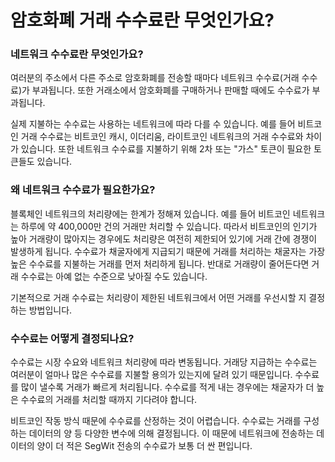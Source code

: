 # 암호화폐 거래 수수료란 무엇인가요?

### 네트워크 수수료란 무엇인가요?

여러분의 주소에서 다른 주소로 암호화폐를 전송할 때마다 네트워크 수수료(거래 수수료)가 부과됩니다. 또한 거래소에서 암호화폐를 구매하거나 판매할 때에도 수수료가 부과됩니다.

실제 지불하는 수수료는 사용하는 네트워크에 따라 다를 수 있습니다. 예를 들어 비트코인 거래 수수료는 비트코인 캐시, 이더리움, 라이트코인 네트워크의 거래 수수료와 차이가 있습니다. 또한 네트워크 수수료를 지불하기 위해 2차 또는 "가스" 토큰이 필요한 토큰들도 있습니다.

### 왜 네트워크 수수료가 필요한가요?

블록체인 네트워크의 처리량에는 한계가 정해져 있습니다. 예를 들어 비트코인 네트워크는 하루에 약 400,000만 건의 거래만 처리할 수 있습니다. 따라서 비트코인의 인기가 높아 거래량이 많아지는 경우에도 처리량은 여전히 제한되어 있기에 거래 간에 경쟁이 발생하게 됩니다. 수수료가 채굴자에게 지급되기 때문에 거래를 처리하는 채굴자는 가장 높은 수수료를 지불하는 거래를 먼저 처리하게 됩니다.  반대로 거래량이 줄어든다면 거래 수수료는 아예 없는 수준으로 낮아질 수도 있습니다.

기본적으로 거래 수수료는 처리량이 제한된 네트워크에서 어떤 거래를 우선시할 지 결정하는 방법입니다.

### 수수료는 어떻게 결정되나요?

수수료는 시장 수요와 네트워크 처리량에 따라 변동됩니다. 거래당 지급하는 수수료는 여러분이 얼마나 많은 수수료를 지불할 용의가 있는지에 달려 있기 때문입니다. 수수료를 많이 낼수록 거래가 빠르게 처리됩니다. 수수료를 적게 내는 경우에는 채굴자가 더 높은 수수료의 거래를 처리할 때까지 기다려야 합니다.

비트코인 작동 방식 때문에 수수료를 산정하는 것이 어렵습니다. 수수료는 거래를 구성하는 데이터의 양 등 다양한 변수에 의해 결정됩니다. 이 때문에 네트워크에 전송하는 데이터의 양이 더 적은 SegWit 전송의 수수료가 보통 더 싼 편입니다. 
